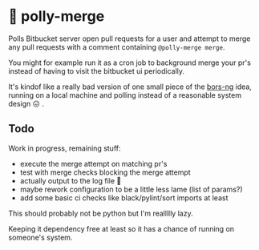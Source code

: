 # 🦜 polly-merge

Polls Bitbucket server open pull requests for a user and attempt to merge any
pull requests with a comment containing `@polly-merge merge`.

You might for example run it as a cron job to background merge your pr's instead
of having to visit the bitbucket ui periodically.

It's kindof like a really bad version of one small piece of the
[bors-ng](https://github.com/bors-ng/bors-ng) idea, running on a local machine
and polling instead of a reasonable system design 😖 .

## Todo

Work in progress, remaining stuff:

- execute the merge attempt on matching pr's
- test with merge checks blocking the merge attempt
- actually output to the log file 😬
- maybe rework configuration to be a little less lame (list of params?)
- add some basic ci checks like black/pylint/sort imports at least

This should probably not be python but I'm reallllly lazy.

Keeping it dependency free at least so it has a chance of running on someone's
system.
